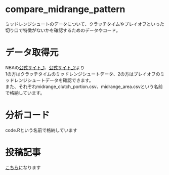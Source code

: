 # compare_midrange_pattern
ミッドレンジシュートのデータについて、クラッチタイムやプレイオフといった切り口で特徴がないかを確認するためのデータやコード。
 
# データ取得元
NBAの[公式サイト_1](https://stats.nba.com/teams/clutch-scoring/?Season=2018-19&SeasonType=Regular%20Season&sort=W&dir=-1)、[公式サイト_2](https://stats.nba.com/teams/shooting/?Season=2018-19&SeasonType=Regular%20Season&DistanceRange=By%20Zone)より  
1の方はクラッチタイムのミッドレンジシュートデータ、2の方はプレイオフのミッドレンジシュートデータを確認できます。  
また、それぞれmidrange_clutch_portion.csv、midrange_area.csvという名前で格納しています。
 
 # 分析コード
code.Rという名前で格納しています
 
 # 投稿記事
[こちら](https://note.mu/b__s__k__t/n/nc8d2ea5191ff)になります
